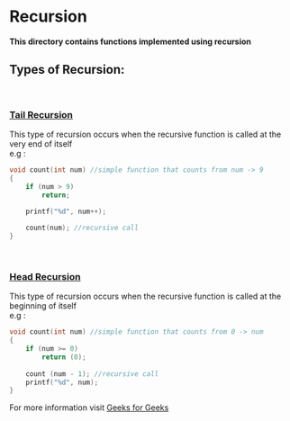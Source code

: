 # Recursion

**This directory contains functions implemented using recursion**

<h2>Types of Recursion:</h2>
<br>
<h3><u>Tail Recursion</u></h3>
<p>This type of recursion occurs when the recursive function is called at the very end of itself<br>e.g :</p>

```c
void count(int num) //simple function that counts from num -> 9
{
	if (num > 9)
		return;
	
	printf("%d", num++);

	count(num); //recursive call
}
```
<br>
<h3><u>Head Recursion</u></h3>
<p>This type of recursion occurs when the recursive function is called at the beginning of itself<br>e.g :</p>

```c
void count(int num) //simple function that counts from 0 -> num
{
	if (num >= 0)
		return (0);
	
	count (num - 1); //recursive call
	printf("%d", num);
}
```

<p>For more information visit <a href="https://www.geeksforgeeks.org/types-of-recursions/">Geeks for Geeks</a></p>
